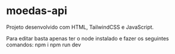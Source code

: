# moedas-api
 Projeto desenvolvido com HTML, TailwindCSS e JavaScript.

 Para editar basta apenas ter o node instalado e fazer os seguintes comandos: 
 npm i
 npm run dev
